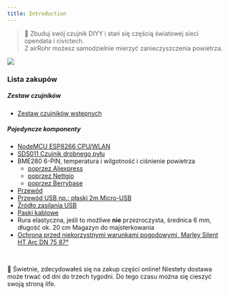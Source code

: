 ```yaml
---
title: Introduction
---
```

> 🚧 Zbuduj swój czujnik DIYY i stań się częścią światowej sieci opendata i civictech. <br> Z airRohr możesz samodzielnie mierzyć zanieczyszczenia powietrza.


<img src="../docs/airrohr/particulate-matter-air-quality-sensor-kit.jpeg"/>

### Lista zakupów
##### Zestaw czujników
* [Zestaw czujników wstępnych](https://nettigo.eu/products/luftdaten-org-pl-kit-sds011-bme280)

##### Pojedyncze komponenty
* [NodeMCU ESP8266 CPU/WLAN](https://www.aliexpress.com/wholesale?groupsort=1&SortType=price_asc&SearchText=nodemcu+v3+esp8266+ch340)
* [SDS011 Czujnik drobnego pyłu](http://www.aliexpress.com/wholesale?groupsort=1&SortType=price_asc&SearchText=sds011) 
* BME280 6-PIN, temperatura i wilgotność i ciśnienie powietrza
  - [poprzez Aliexpress](https://www.aliexpress.com/wholesale?catId=0&initiative_id=SB_20200308040440&SearchText=bme280+-5V+%2B3.3V)
  - [poprzez Nettgio](https://nettigo.eu/products/module-pressure-humidity-and-temperature-sensor-bosch-bme280)
  - [poprzez Berrybase](https://www.berrybase.de/bauelemente/sensoren-module/feuchtigkeit/bme680-breakout-board-4in1-sensor-f-252-r-temperatur-luftfeuchtigkeit-luftdruck-und-luftg-252-t)
* [Przewód](http://www.aliexpress.com/wholesale?groupsort=1&SortType=price_asc&SearchText=Dupont+cable+20cm+female-female)
* [Przewód USB np.: płaski 2m Micro-USB](https://www.aliexpress.com/wholesale?catId=0&initiative_id=SB_20200308040708&SearchText=micro+usb+flat+cable+2m)
* [Źródło zasilania USB](https://www.aliexpress.com/wholesale?catId=0&initiative_id=SB_20200308040834&SearchText=single+micro+usb+eu+power+supply)
* [Paski kablowe](https://www.aliexpress.com/wholesale?catId=0&initiative_id=SB_20200308040852&SearchText=cable+straps)
* Rura elastyczna, jeśli to możliwe **nie** przezroczysta, średnica 6 mm, długość ok. 20 cm Magazyn do majsterkowania
* [Ochrona przed niekorzystnymi warunkami pogodowymi, Marley Silent HT Arc DN 75 87°](https://www.bauhaus.info/rohrsysteme/marley-ht-bogen-/p/13625028)


<br>

🙌 Świetnie, zdecydowałeś się na zakup części online! 
  Niestety dostawa może trwać od dni do trzech tygodni. 
  Do tego czasu można się cieszyć swoją stroną life️.
